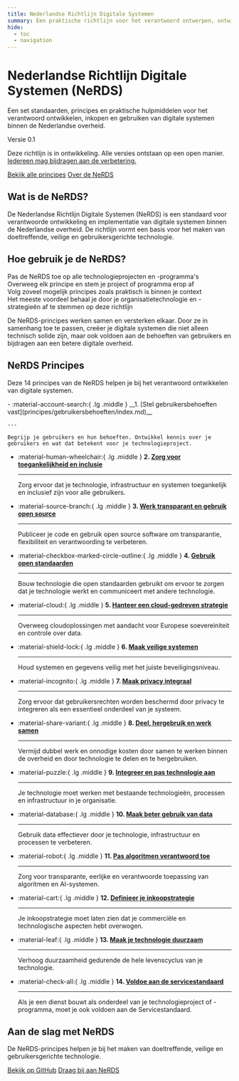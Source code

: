 ```yaml
---
title: Nederlandse Richtlijn Digitale Systemen
summary: Een praktische richtlijn voor het verantwoord ontwerpen, ontwikkelen en implementeren van digitale systemen binnen de Nederlandse overheid.
hide:
  - toc
  - navigation
---
```


<script>
// Landing page script
document.addEventListener('DOMContentLoaded', function() {
    // Initialize animations for landing page
    initLandingPage();
});

// Function to initialize landing page animations and interactive elements
function initLandingPage() {
    console.log("Landing page animations initialized");

    // Set animation order for principle cards
    const principleCards = document.querySelectorAll('.principle-card');
    principleCards.forEach((card, index) => {
        card.style.setProperty('--animation-order', index);
    });

    // Add smooth hover effects for all interactive elements
    const interactiveElements = document.querySelectorAll('.principle-card, .intro-card, .md-button, .version-badge');
    interactiveElements.forEach(el => {
        el.addEventListener('mouseenter', function() {
            this.style.transition = 'all 0.3s ease';
        });
    });

    // Add scroll animations
    const animatedElements = document.querySelectorAll('.hero-section, .intro-section, .principles-section, .cta-section');

    // Make all sections visible initially to fix any display issues
    animatedElements.forEach(el => {
        el.style.opacity = '1';
        el.style.transform = 'translateY(0)';
        el.classList.add('visible');
    });

    // Check if the IntersectionObserver API is available
    if ('IntersectionObserver' in window) {
        const observerOptions = {
            root: null,
            rootMargin: '0px',
            threshold: 0.1
        };

        const observer = new IntersectionObserver((entries) => {
            entries.forEach(entry => {
                if (entry.isIntersecting) {
                    entry.target.classList.add('visible');
                    observer.unobserve(entry.target);
                }
            });
        }, observerOptions);

        animatedElements.forEach(el => {
            observer.observe(el);
        });
    }
}
</script>

<div class="hero-section">
  <h1>Nederlandse Richtlijn Digitale Systemen <span class="nerds-acronym">(NeRDS)</span></h1>
  <p class="hero-subtitle">Een set standaarden, principes en praktische hulpmiddelen voor het verantwoord ontwikkelen, inkopen en gebruiken van digitale systemen binnen de Nederlandse overheid.</p>

  <div class="version-badge">
    <span class="version-label">Versie 0.1</span>
    <div class="hover-info">
      <p>Deze richtlijn is in ontwikkeling. Alle versies ontstaan op een open manier. <a href="Over-NeRDS/CONTRIBUTING/">Iedereen mag bijdragen aan de verbetering.</a></p>
    </div>
  </div>

  <div class="hero-cta">
    <a href="principes/" class="md-button md-button--primary">Bekijk alle principes</a>
    <a href="Over-NeRDS/" class="md-button md-button--secondary">Over de NeRDS</a>
  </div>
</div>

<div class="intro-section">
  <div class="intro-card">
    <h2>Wat is de NeRDS?</h2>
    <p>De Nederlandse Richtlijn Digitale Systemen (NeRDS) is een standaard voor verantwoorde ontwikkeling en implementatie van digitale systemen binnen de Nederlandse overheid. De richtlijn vormt een basis voor het maken van doeltreffende, veilige en gebruikersgerichte technologie.</p>
  </div>

  <div class="intro-card">
    <h2>Hoe gebruik je de NeRDS?</h2>
    <div class="feature-list">
      <div class="feature-item">Pas de NeRDS toe op alle technologieprojecten en -programma's</div>
      <div class="feature-item">Overweeg elk principe en stem je project of programma erop af</div>
      <div class="feature-item">Volg zoveel mogelijk principes zoals praktisch is binnen je context</div>
      <div class="feature-item">Het meeste voordeel behaal je door je organisatietechnologie en -strategieën af te stemmen op deze richtlijn</div>
    </div>
    <p>De NeRDS-principes werken samen en versterken elkaar. Door ze in samenhang toe te passen, creëer je digitale systemen die niet alleen technisch solide zijn, maar ook voldoen aan de behoeften van gebruikers en bijdragen aan een betere digitale overheid.</p>
  </div>
</div>

<div class="principles-section">
  <h2>NeRDS Principes</h2>
  <p class="principles-description">Deze 14 principes van de NeRDS helpen je bij het verantwoord ontwikkelen van digitale systemen.</p>
</div>

<div class="grid cards" markdown>
- :material-account-search:{ .lg .middle } __1. [Stel gebruikersbehoeften vast](principes/gebruikersbehoeften/index.md)__

    ---

    Begrijp je gebruikers en hun behoeften. Ontwikkel kennis over je gebruikers en wat dat betekent voor je technologieproject.

- :material-human-wheelchair:{ .lg .middle } __2. [Zorg voor toegankelijkheid en inclusie](principes/toegankelijkheid/index.md)__

    ---

    Zorg ervoor dat je technologie, infrastructuur en systemen toegankelijk en inclusief zijn voor alle gebruikers.

- :material-source-branch:{ .lg .middle } __3. [Werk transparant en gebruik open source](principes/open-source/index.md)__

    ---

    Publiceer je code en gebruik open source software om transparantie, flexibiliteit en verantwoording te verbeteren.

- :material-checkbox-marked-circle-outline:{ .lg .middle } __4. [Gebruik open standaarden](principes/open-standaarden/index.md)__

    ---

    Bouw technologie die open standaarden gebruikt om ervoor te zorgen dat je technologie werkt en communiceert met andere technologie.

- :material-cloud:{ .lg .middle } __5. [Hanteer een cloud-gedreven strategie](principes/cloud/index.md)__

    ---

    Overweeg cloudoplossingen met aandacht voor Europese soevereiniteit en controle over data.

- :material-shield-lock:{ .lg .middle } __6. [Maak veilige systemen](principes/veiligheid/index.md)__

    ---

    Houd systemen en gegevens veilig met het juiste beveiligingsniveau.

- :material-incognito:{ .lg .middle } __7. [Maak privacy integraal](principes/privacy/index.md)__

    ---

    Zorg ervoor dat gebruikersrechten worden beschermd door privacy te integreren als een essentieel onderdeel van je systeem.

- :material-share-variant:{ .lg .middle } __8. [Deel, hergebruik en werk samen](principes/samenwerking/index.md)__

    ---

    Vermijd dubbel werk en onnodige kosten door samen te werken binnen de overheid en door technologie te delen en te hergebruiken.

- :material-puzzle:{ .lg .middle } __9. [Integreer en pas technologie aan](principes/integratie/index.md)__

    ---

    Je technologie moet werken met bestaande technologieën, processen en infrastructuur in je organisatie.

- :material-database:{ .lg .middle } __10. [Maak beter gebruik van data](principes/data/index.md)__

    ---

    Gebruik data effectiever door je technologie, infrastructuur en processen te verbeteren.

- :material-robot:{ .lg .middle } __11. [Pas algoritmen verantwoord toe](principes/algoritmen/index.md)__

    ---

    Zorg voor transparante, eerlijke en verantwoorde toepassing van algoritmen en AI-systemen.

- :material-cart:{ .lg .middle } __12. [Definieer je inkoopstrategie](principes/inkoop/index.md)__

    ---

    Je inkoopstrategie moet laten zien dat je commerciële en technologische aspecten hebt overwogen.

- :material-leaf:{ .lg .middle } __13. [Maak je technologie duurzaam](principes/duurzaamheid/index.md)__

    ---

    Verhoog duurzaamheid gedurende de hele levenscyclus van je technologie.

- :material-check-all:{ .lg .middle } __14. [Voldoe aan de servicestandaard](principes/servicestandaard/index.md)__

    ---

    Als je een dienst bouwt als onderdeel van je technologieproject of -programma, moet je ook voldoen aan de Servicestandaard.

</div>

<div class="cta-section">
  <h2>Aan de slag met NeRDS</h2>
  <p>De NeRDS-principes helpen je bij het maken van doeltreffende, veilige en gebruikersgerichte technologie.</p>
  <div class="cta-buttons">
    <a href="https://github.com/MinBZK/NeRDS" class="md-button md-button--primary">Bekijk op GitHub</a>
    <a href="Over-NeRDS/CONTRIBUTING/" class="md-button md-button--secondary">Draag bij aan NeRDS</a>
  </div>
</div>
